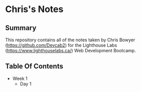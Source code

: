 # Chris's Notes

## Summary

This repository contains all of the notes taken by Chris Bowyer (https://github.com/Devcab2) for the Lighthouse Labs (https://www.lighthouselabs.ca/)  Web Development Bootcamp.


## Table Of Contents

* Week 1
  * Day 1